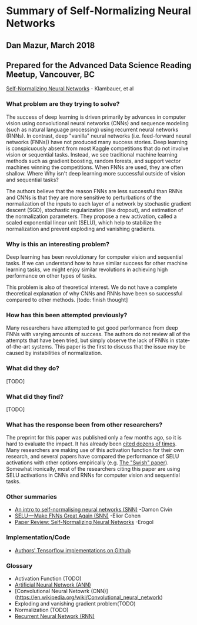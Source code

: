 # Summary of Self-Normalizing Neural Networks
## Dan Mazur, March 2018
## Prepared for the Advanced Data Science Reading Meetup, Vancouver, BC

[Self-Normalizing Neural Networks](https://arxiv.org/abs/1706.02515) - Klambauer, et al

### What problem are they trying to solve?
The success of deep learning is driven primarily by advances in computer vision using convolutional neural networks (CNNs) and sequence modeling (such as natural language processing) using recurrent neural networks (RNNs). In contrast, deep "vanilla" neural networks (i.e. feed-forward neural networks (FNNs)) have not produced many success stories. Deep learning is conspicuously absent from most Kaggle competitions that do not involve vision or sequential tasks. Instead, we see traditional machine learning methods such as gradient boosting, random forests, and support vector machines winning the competitions. When FNNs are used, they are often shallow. Where Why isn't deep learning more successful outside of vision and sequential tasks?

The authors believe that the reason FNNs are less successful than RNNs and CNNs is that they are more sensitive to perturbations of the normalization of the inputs to each layer of a network by stochastic gradient descent (SGD), stochastic regularization (like dropout), and estimation of the normalization parameters. They propose a new activation, called a scaled exponential linear unit (SELU), which help to stabilize the normalization and prevent exploding and vanishing gradients.

### Why is this an interesting problem?
Deep learning has been revolutionary for computer vision and sequential tasks. If we can understand how to have similar success for other machine learning tasks, we might enjoy similar revolutions in achieving high performance on other types of tasks. 

This problem is also of theoretical interest. We do not have a complete theoretical explanation of why CNNs and RNNs have been so successful compared to other methods. [todo: finish thought]


### How has this been attempted previously?
Many researchers have attempted to get good performance from deep FNNs with varying amounts of success. The authors do not review all of the attempts that have been tried, but simply observe the lack of FNNs in state-of-the-art systems. This paper is the first to discuss that the issue may be caused by instabilities of normalization.

### What did they do?
[TODO]

### What did they find?
[TODO]

### What has the response been from other researchers?
The preprint for this paper was published only a few months ago, so it is hard to evaluate the impact. It has already been [cited dozens of times](http://adsabs.harvard.edu/cgi-bin/nph-ref_query?bibcode=2017arXiv170602515K&amp;refs=CITATIONS&amp;db_key=PRE). Many researchers are making use of this activation function for their own research, and several papers have compared the performance of SELU activations with other options empirically (e.g. [The "Swish" paper](https://arxiv.org/abs/1710.05941)). Somewhat ironically, most of the researchers citing this paper are using SELU activations in CNNs and RNNs for computer vision and sequential tasks.

### Other summaries
- [An intro to self-normalising neural networks (SNN)](https://medium.com/@damoncivin/self-normalising-neural-networks-snn-2a972c1d421) -Damon Civin
- [SELU — Make FNNs Great Again (SNN)](https://towardsdatascience.com/selu-make-fnns-great-again-snn-8d61526802a9) -Elior Cohen
- [Paper Review: Self-Normalizing Neural Networks](http://www.erogol.com/paper-review-self-normalizing-neural-networks/) -Erogol

### Implementation/Code
- [Authors' Tensorflow implementations on Github](https://github.com/bioinf-jku/SNNs)

### Glossary
- Activation Function (TODO)
- [Artificial Neural Network (ANN)](https://en.wikipedia.org/wiki/Artificial_neural_network)
- [Convolutional Neural Netowrk (CNN)] (https://en.wikipedia.org/wiki/Convolutional_neural_network)
- Exploding and vanishing gradient problem(TODO)
- Normalization (TODO)
- [Recurrent Neural Network (RNN)](https://en.wikipedia.org/wiki/Recurrent_neural_network)
